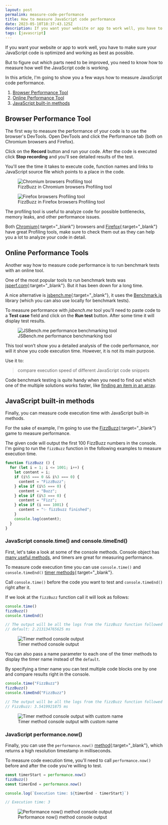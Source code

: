 ```yaml
---
layout: post
permalink: measure-code-performance
title: How to measure JavaScript code performance
date: 2023-05-10T18:37:43.125Z
description: If you want your website or app to work well, you have to make sure your JavaScript code is optimized and working as best as possible.
tags: [javascript]
---
```


If you want your website or app to work well, you have to make sure your JavaScript code is optimized and working as best as possible.

But to figure out which parts need to be improved, you need to know how to measure how well the JavaScript code is working.

In this article, I'm going to show you a few ways how to measure JavaScript code performance.

1. [Browser Performance Tool](#browser-performance-tool)
2. [Online Performance Tool](#online-performance-tools)
3. [JavaScript built-in methods](#javascript-built-in-methods)

## Browser Performance Tool

The first way to measure the performance of your code is to use the browser's DevTools. Open DevTools and click the Performance tab (both on Chromium browsers and Firefox).

Click on the **Record** button and run your code. After the code is executed click **Stop recording** and you'll see detailed results of the test.

You'll see the time it takes to execute code, function names and links to JavaScript source file which points to a place in the code.

<figure>
  <img class="shadow" src="/images/dev-tools/chromium-profiling-tool.webp" alt="Chromium browsers Profiling tool" loading="lazy">
  <figcaption>FizzBuzz in Chromium browsers Profiling tool</figcaption>
</figure>

<figure>
  <img class="shadow" src="/images/dev-tools/firefox-profiling-tool.webp" alt="Firefox browsers Profiling tool" loading="lazy">
  <figcaption>FizzBuzz in Firefox browsers Profiling tool</figcaption>
</figure>

The profiling tool is useful to analyze code for possible bottlenecks, memory leaks, and other performance issues.

Both [Chromium](https://developer.chrome.com/docs/devtools/performance/){:target="_blank"} browsers and [Firefox](https://profiler.firefox.com/docs/#/){:target="_blank"} have great Profiling tools, make sure to check them out as they can help you a lot to analyze your code in detail.

## Online Performance Tools

Another way how to measure code performance is to run benchmark tests with an online tool.

One of the most popular tools to run benchmark tests was [jsperf.com](https://jsperf.com/){:target="_blank"}. But it has been down for a long time.

A nice alternative is [jsbench.me](https://jsbench.me/){:target="_blank"}, it uses the [Benchmark.js](https://benchmarkjs.com/) library (which you can also use locally for benchmark tests).

To measure performance with *jsbench.me* tool you'll need to paste code to a **Test case** field and click on the **Run test** button. After some time it will display test results.

<figure>
  <img class="shadow" src="/images/tools/jsbenchme-tool.webp" alt="JSBench.me performance benchmarking tool" loading="lazy">
  <figcaption>JSBench.me performance benchmarking tool</figcaption>
</figure>

This tool won’t show you a detailed analysis of the code performance, nor will it show you code execution time. However, it is not its main purpose.

Use it to:

> compare execution speed of different JavaScript code snippets

Code benchmark testing is quite handy when you need to find out which one of the multiple solutions works faster, like [finding an item in an array](/how-to-find-an-item-in-a-javascript-array).

## JavaScript built-in methods

Finally, you can measure code execution time with JavaScript built-in methods.

For the sake of example, I'm going to use the [FizzBuzz](https://en.wikipedia.org/wiki/Fizz_buzz){:target="_blank"} game to measure performance.

The given code will output the first 100 FizzBuzz numbers in the console. I'm going to run the `fizzBuzz` function in the following examples to measure execution time.

```javascript
function fizzBuzz () {
  for (let i = 1; i <= 1001; i++) {
    let content = i;
    if (i%5 === 0 && i%3 === 0) {
      content = "FizzBuzz";
    } else if (i%5 === 0) {
      content = "Buzz";
    } else if (i%3 === 0) {
      content = "Fizz";
    } else if (i === 1001) {
      content = "✨ fizzbuzz finished";
    }
    console.log(content);
  }
}
```

### JavaScript console.time() and console.timeEnd()

First, let's take a look at some of the console methods. Console object has [many useful methods](/advanced-console-log-javascript), and timers are great for measuring performance.

To measure code execution time you can use `console.time()` and `console.timeEnd()` [timer methods](https://developer.mozilla.org/en-US/docs/Web/API/console#timers){:target="_blank"}.

Call `console.time()` before the code you want to test and `console.timeEnd()` right after it.

If we look at the `fizzBuzz` function call it will look as follows:

```javascript
console.time()
fizzBuzz()
console.timeEnd()

// The output will be all the logs from the fizzBuzz function followed by:
// default: 2.213134765625 ms
```

<figure>
  <img class="shadow" src="/images/dev-tools/timer-method-console-output.webp" alt="Timer method console output" loading="lazy">
  <figcaption>Timer method console output</figcaption>
</figure>

You can also pass a name parameter to each one of the timer methods to display the timer name instead of the `default`.

By specifying a timer name you can test multiple code blocks one by one and compare results right in the console.

```javascript
console.time("FizzBuzz")
fizzBuzz()
console.timeEnd("FizzBuzz")

// The output will be all the logs from the fizzBuzz function followed by:
// FizzBuzz: 3.5419921875 ms
```

<figure>
  <img class="shadow" src="/images/dev-tools/timer-method-console-output-with-custom-name.webp" alt="Timer method console output with custom name" loading="lazy">
  <figcaption>Timer method console output with custom name</figcaption>
</figure>

### JavaScript performance.now()

Finally, you can use the `performance.now()` [method](https://developer.mozilla.org/en-US/docs/Web/API/Performance/now){:target="_blank"}, which returns a high resolution timestamp in milliseconds.

To measure code execution time, you'll need to call `performance.now()` before and after the code you're willing to test.

```javascript
const timerStart = performance.now()
fizzBuzz()
const timerEnd = performance.now()

console.log(`Execution time: ${timerEnd - timerStart}`)

// Execution time: 3
```

<figure>
  <img class="shadow" src="/images/dev-tools/performance-now-console-output.webp" alt="Performance now() method console output" loading="lazy">
  <figcaption>Performance now() method console output</figcaption>
</figure>